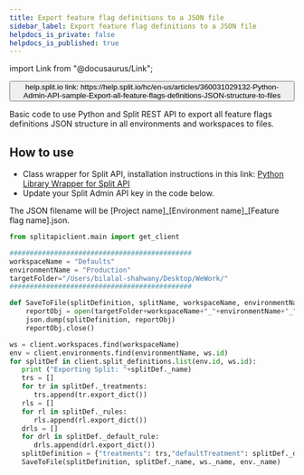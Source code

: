 ```yaml
---
title: Export feature flag definitions to a JSON file
sidebar_label: Export feature flag definitions to a JSON file
helpdocs_is_private: false
helpdocs_is_published: true
---
```


import Link from "@docusaurus/Link";

<p>
  <button style={{borderRadius:'8px', border:'1px', fontFamily:'Courier New', fontWeight:'800', textAlign:'left'}}> help.split.io link: https://help.split.io/hc/en-us/articles/360031029132-Python-Admin-API-sample-Export-all-feature-flags-definitions-JSON-structure-to-files </button>
</p>

Basic code to use Python and Split REST API to export all feature flags definitions JSON structure in all environments and workspaces to files.

## How to use

 - Class wrapper for Split API, installation instructions in this link: [Python Library Wrapper for Split API](https://help.split.io/hc/en-us/articles/4412331052685)
 - Update your Split Admin API key in the code below.
 
The JSON filename will be \[Project name\]\_\[Environment name\]\_\[Feature flag name\].json.

```python
from splitapiclient.main import get_client

#############################################
workspaceName = "Defaults"
environmentName = "Production"
targetFolder="/Users/bilalal-shahwany/Desktop/WeWork/"
#############################################

def SaveToFile(splitDefinition, splitName, workspaceName, environmentName):
    reportObj = open(targetFolder+workspaceName+"_"+environmentName+"_"+splitName+".json", "w")
    json.dump(splitDefinition, reportObj)
    reportObj.close()

ws = client.workspaces.find(workspaceName)
env = client.environments.find(environmentName, ws.id)
for splitDef in client.split_definitions.list(env.id, ws.id):
   print ("Exporting Split: "+splitDef._name)
   trs = []
   for tr in splitDef._treatments:
      trs.append(tr.export_dict())
   rls = []
   for rl in splitDef._rules:
      rls.append(rl.export_dict()) 
   drls = []
   for drl in splitDef._default_rule:
      drls.append(drl.export_dict()) 
   splitDefinition = {"treatments": trs,"defaultTreatment": splitDef._default_treatment, "rules": rls, "defaultRule": drls}
   SaveToFile(splitDefinition, splitDef._name, ws._name, env._name)
```